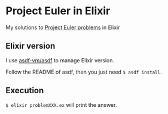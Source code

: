 # Project Euler in Elixir

My solutions to [Project Euler problems](https://projecteuler.net/archives) in Elixir

## Elixir version

I use [asdf-vm/asdf](https://github.com/asdf-vm/asdf) to manage Elixir version.

Follow the README of asdf, then you just need `$ asdf install`.

## Execution

`$ elixir problemXXX.ex` will print the answer.
